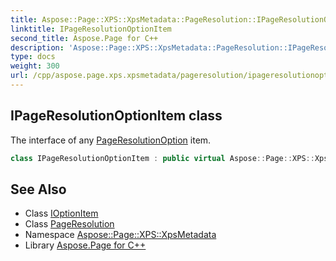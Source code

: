 ```yaml
---
title: Aspose::Page::XPS::XpsMetadata::PageResolution::IPageResolutionOptionItem class
linktitle: IPageResolutionOptionItem
second_title: Aspose.Page for C++
description: 'Aspose::Page::XPS::XpsMetadata::PageResolution::IPageResolutionOptionItem class. The interface of any PageResolutionOption item in C++.'
type: docs
weight: 300
url: /cpp/aspose.page.xps.xpsmetadata/pageresolution/ipageresolutionoptionitem/
---
```

## IPageResolutionOptionItem class


The interface of any [PageResolutionOption](../pageresolutionoption/) item.

```cpp
class IPageResolutionOptionItem : public virtual Aspose::Page::XPS::XpsMetadata::IOptionItem
```

## See Also

* Class [IOptionItem](../../ioptionitem/)
* Class [PageResolution](../)
* Namespace [Aspose::Page::XPS::XpsMetadata](../../)
* Library [Aspose.Page for C++](../../../)
